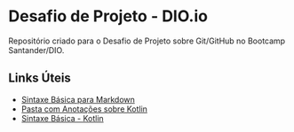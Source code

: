 # Desafio de Projeto - DIO.io

Repositório criado para o Desafio de Projeto sobre Git/GitHub no Bootcamp Santander/DIO.

## Links Úteis
- [Sintaxe Básica para Markdown](https://www.markdownguide.org/basic-syntax)
- [Pasta com Anotações sobre Kotlin](https://github.com/guisperanza/dio-desafio-github/tree/main/kotlin)
- [Sintaxe Básica - Kotlin](https://github.com/guisperanza/dio-desafio-github/blob/main/kotlin/Sintaxe-Basica.md)
